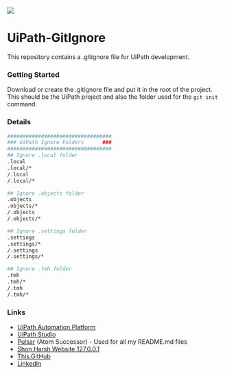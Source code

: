 ![](https://shonharsh.github.io/curriculum-vitae/images/banner-uipath.png)

# UiPath-GitIgnore

This repository contains a .gitignore file for UiPath development.

### Getting Started

Download or create the .gitignore file and put it in the root of the project.  This should be the UiPath project and also the folder used for the `git init` command.

### Details
```sh
##################################
### UiPath Ignore Folders      ###
##################################
## Ignore .local folder
.local
.local/*
/.local
/.local/*

## Ignore .objects folder
.objects
.objects/*
/.objects
/.objects/*

## Ignore .settings folder
.settings
.settings/*
/.settings
/.settings/*

## Ignore .tmh folder
.tmh
.tmh/*
/.tmh
/.tmh/*
```

### Links
- [UiPath Automation Platform](https://www.uipath.com/)
- [UiPath Studio](https://www.uipath.com/product/studio)
- [Pulsar](https://pulsar-edit.dev/) (Atom Successor) - Used for all my README.md files
- [Shon Harsh Website 127.0.0.1](https://shonharsh.github.io/curriculum-vitae/index.html)
- [This.GitHub](https://github.com/shonharsh)
- [LinkedIn](https://www.linkedin.com/in/shonharsh/)
